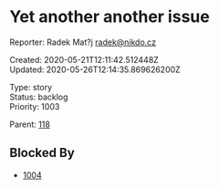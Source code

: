 # Yet another another issue

Reporter: Radek Mat?j <radek@nikdo.cz>  

Created: 2020-05-21T12:11:42.512448Z  
Updated: 2020-05-26T12:14:35.869626200Z

Type: story  
Status: backlog  
Priority: 1003

Parent: [118](118.md "Night tool tip")

## Blocked By
- [1004](1004.md "Should be hot")
